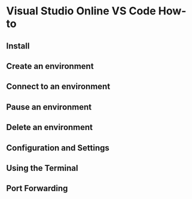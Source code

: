 # Visual Studio Online VS Code How-to

## Install
## Create an environment
## Connect to an environment
## Pause an environment
## Delete an environment
## Configuration and Settings
## Using the Terminal
## Port Forwarding

